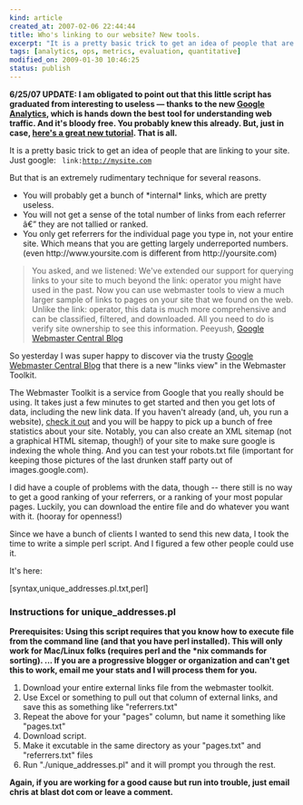 ```yaml
--- 
kind: article
created_at: 2007-02-06 22:44:44
title: Who's linking to our website? New tools.
excerpt: "It is a pretty basic trick to get an idea of people that are linking to your site."
tags: [analytics, ops, metrics, evaluation, quantitative]
modified_on: 2009-01-30 10:46:25
status: publish
---
```


<span class="update">
<strong>6/25/07 UPDATE: I am obligated to point out that this little script has graduated from interesting to useless &mdash; thanks to the new <a href="http://www.google.com/analytics/#utm_source=en-ha-na-synsearch_brand&utm_medium=ha&utm_campaign=en&utm_term=google%20analytics">Google Analytics</a>, which is hands down the best tool for understanding web traffic. And it's bloody free. You probably knew this already. But, just in case, <a href="http://www.wildapricot.com/blogs/newsblog/archive/2007/06/21/how-to-use-google-analytics-to-track-your-top-blog-posts.aspx">here's a great new tutorial</a>. That is all. 
</strong></span>

It is a pretty basic trick to get an idea of people that are linking to your site. Just google:
<code>
link:http://mysite.com
</code>

But that is an extremely rudimentary technique for several reasons.
<ul>
	<li>You will probably get a bunch of *internal* links, which are pretty useless.</li>
	<li>You will not get a sense of the total number of links from each referrer â€” they are not tallied or ranked.</li>
	<li>You only get referrers for the individual page you type in, not your entire site. Which means that you are getting largely underreported numbers. (even http://www.yoursite.com is different from http://yoursite.com)</li>
</ul>
<blockquote>You asked, and we listened: We've extended our support for querying links to your site to much beyond the link: operator you might have used in the past. Now you can use webmaster tools to view a much larger sample of links to pages on your site that we found on the web. Unlike the link: operator, this data is much more comprehensive and can be classified, filtered, and downloaded. All you need to do is verify site ownership to see this information.<span class="attribution"> Peeyush, <a href="http://googlewebmastercentral.blogspot.com/">Google Webmaster Central Blog</a> </span></blockquote>
So yesterday I was super happy to discover via the trusty <a href="http://googlewebmastercentral.blogspot.com/">Google Webmaster Central Blog</a> that there is a new "links view" in the Webmaster Toolkit.

The Webmaster Toolkit is a service from Google that you really should be using. It takes just a few minutes to get started and then you get lots of data, including the new link data. If you haven't already (and, uh, you run a website), <a href="https://www.google.com/webmasters/tools/siteoverview">check it out</a> and you will be happy to pick up a bunch of free statistics about your site. Notably, you can also create an XML sitemap (not a graphical HTML sitemap, though!) of your site to make sure google is indexing the whole thing. And you can test your robots.txt file (important for keeping those pictures of the last drunken staff party out of images.google.com).

I did have a couple of problems with the data, though -- there still is no way to get a good ranking of your referrers, or a ranking of your most popular pages. Luckily, you can download the entire file and do whatever you want with it. (hooray for openness!)

Since we have a bunch of clients I wanted to send this new data, I took the time to write a simple perl script. And I figured a few other people could use it.

It's here:

[syntax,unique_addresses.pl.txt,perl]
<h3>Instructions for unique_addresses.pl</h3>
<strong>Prerequisites: Using this script requires that you know how to execute file from the command line (and that you have perl installed). This will only work for Mac/Linux folks (requires perl and the *nix commands for sorting). ... If you are a progressive blogger or organization and can't get this to work, email me your stats and I will process them for you.</strong>
<ol>
	<li>Download your entire external links file from the webmaster toolkit.</li>
	<li>Use Excel or something to pull out that column of external links, and save this as something like "referrers.txt"</li>
	<li>Repeat the above for your "pages" column, but name it something like "pages.txt"</li>
	<li>Download script.</li>
	<li>Make it excutable in the same directory as your "pages.txt" and "referrers.txt" files</li>
	<li>Run "./unique_addresses.pl" and it will prompt you through the rest.</li>
</ol>

<strong> Again, if you are working for a good cause but run into trouble, just email chris at blast dot com or leave a comment.</strong>